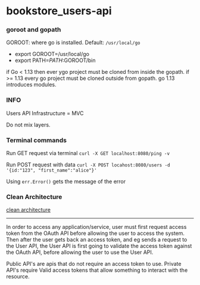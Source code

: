 # bookstore_users-api


### goroot and gopath
GOROOT: where go is installed. Default: `/usr/local/go`
- export GOROOT=/usr/local/go
- export PATH=$PATH:$GOROOT/bin

if Go < 1.13 then ever ygo project must be cloned from inside the gopath.
if >= 1.13 every go project must be cloned outside from gopath.
go 1.13 introduces modules. 


### INFO

Users API
Infrastructure = MVC

Do not mix layers.


### Terminal commands
Run GET request via terminal 
`curl -X GET localhost:8080/ping -v`

Run POST request with data
`curl -X POST locahost:8080/users -d '{id:"123", "first_name":"alice"}'`

Using `err.Error()` gets the message of the error

### Clean Architecture 

[clean architecture](https://medium.com/@hatajoe/clean-architecture-in-go-4030f11ec1b1)

----

In order to access any application/service, user must first request access token from the OAuth API
before allowing the user to access the system.
Then after the user gets back an access token, and eg sends a request to the User API,
the User API is first going to validate the access token against the OAuth API, before allowing 
the user to use the User API. 

Public API's are apis that do not require an access token to use. 
Private API's require Valid access tokens that allow something to interact with the resource.
